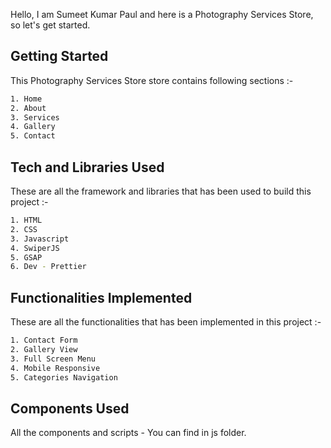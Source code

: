 Hello, I am Sumeet Kumar Paul and here is a Photography Services Store, so let's get started.

## Getting Started

This Photography Services Store store contains following sections :-

```bash
1. Home
2. About
3. Services
4. Gallery
5. Contact
```

## Tech and Libraries Used

These are all the framework and libraries that has been used to build this project :-

```bash
1. HTML
2. CSS
3. Javascript
4. SwiperJS
5. GSAP
6. Dev - Prettier
```
 
## Functionalities Implemented

These are all the functionalities that has been implemented in this project :-

```bash
1. Contact Form
2. Gallery View
3. Full Screen Menu
4. Mobile Responsive
5. Categories Navigation
```

## Components Used

All the components and scripts - You can find in js folder.


